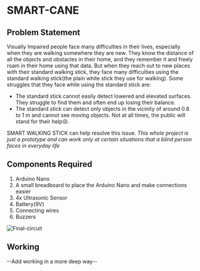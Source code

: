 # SMART-CANE

## Problem Statement

Visually Impaired people face many difficulties in their lives, especially when they are walking somewhere they are new. They know the distance of all the objects and obstacles in their home, and they remember it and freely roam in their home using that data. But when they reach out to new places with their standard walking stick, they face many difficulties using the standard walking stick(the plain white stick they use for walking). Some struggles that they face while using the standard stick are:
  - The standard stick cannot easily detect lowered and elevated surfaces. They struggle to find them and often end up losing their balance.
  - The standard stick can detect only objects in the vicinity of around 0.8 to 1 m and cannot see moving objects.
Not at all times, the public will stand for their help😢. 

SMART WALKING STICK can help resolve this issue.
*This whole project is just a prototype and can work only at certain situations that a blind person faces in everyday life*

## Components Required

1. Arduino Nano
2. A small breadboard to place the Arduino Nano and make connections easier
3. 4x Ultrasonic Sensor
4. Battery(9V)
5. Connecting wires
6. Buzzers 

![Final-circuit](https://user-images.githubusercontent.com/84440397/118778308-95f76600-b8a7-11eb-8009-03a02fd17d0e.JPG)

## Working
--Add working in a more deep way--
